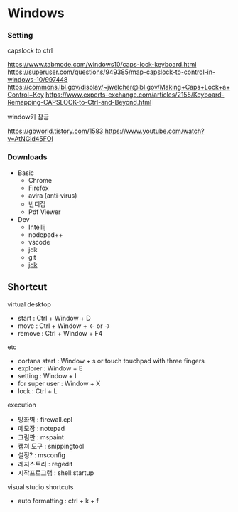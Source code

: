 # Windows

### Setting

capslock to ctrl

https://www.tabmode.com/windows10/caps-lock-keyboard.html
https://superuser.com/questions/949385/map-capslock-to-control-in-windows-10/997448
https://commons.lbl.gov/display/~jwelcher@lbl.gov/Making+Caps+Lock+a+Control+Key
https://www.experts-exchange.com/articles/2155/Keyboard-Remapping-CAPSLOCK-to-Ctrl-and-Beyond.html

window키 잠금

https://gbworld.tistory.com/1583
https://www.youtube.com/watch?v=AtNGid45FOI

### Downloads

- Basic
  - Chrome
  - Firefox
  - avira (anti-virus)
  - 반디집
  - Pdf Viewer
- Dev
  - Intellij
  - nodepad++
  - vscode
  - jdk
  - git
  - [jdk](https://blog.benelog.net/installing-jdk.html)

## Shortcut

virtual desktop

- start : Ctrl + Window + D
- move : Ctrl + Window + <- or ->
- remove : Ctrl + Window + F4

etc

- cortana start : Window + s or touch touchpad with three fingers
- explorer : Window + E
- setting : Window + I
- for super user : Window + X
- lock : Ctrl + L

execution

- 방화벽 : firewall.cpl
- 메모장 : notepad
- 그림판 : mspaint
- 캡쳐 도구 : snippingtool
- 설정? : msconfig
- 레지스트리 : regedit
- 시작프로그램 : shell:startup

visual studio shortcuts

- auto formatting : ctrl + k + f
